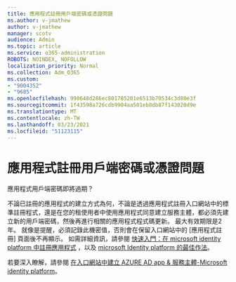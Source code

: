 ```yaml
---
title: 應用程式註冊用戶端密碼或憑證問題
ms.author: v-jmathew
author: v-jmathew
manager: scotv
audience: Admin
ms.topic: article
ms.service: o365-administration
ROBOTS: NOINDEX, NOFOLLOW
localization_priority: Normal
ms.collection: Adm_O365
ms.custom:
- "9004352"
- "9685"
ms.openlocfilehash: 990648d286ec801785201e6513b70534c3d80e3f
ms.sourcegitcommit: 1f43598a726cdb9904aa501eb8db87f143020d9e
ms.translationtype: MT
ms.contentlocale: zh-TW
ms.lasthandoff: 03/23/2021
ms.locfileid: "51123115"
---
```

# <a name="app-registration-client-secret-or-certificate-issues"></a>應用程式註冊用戶端密碼或憑證問題

應用程式用戶端密碼即將過期？

不論已註冊的應用程式的建立方式為何，不論是透過應用程式註冊入口網站中的標準註冊程式，還是在您的租使用者中使用應用程式同意建立服務主體，都必須先建立新的用戶端密碼，然後再進行相關的應用程式程式碼更新。 最大有效期限是2年。 就像是提醒，必須記錄此機密值，否則會在保留入口網站中的 [應用程式註冊] 頁面後不再顯示。 如需詳細資訊，請參閱 [快速入門：在 microsoft identity platform 中註冊應用程式](https://docs.microsoft.com/azure/active-directory/develop/quickstart-register-app) ，以及 [microsoft Identity platform 的最佳作法](https://docs.microsoft.com/azure/active-directory/develop/identity-platform-integration-checklist#security)。

若要深入瞭解，請參閱 [在入口網站中建立 AZURE AD app & 服務主體-Microsoft identity platform](https://docs.microsoft.com/azure/active-directory/develop/howto-create-service-principal-portal)。
